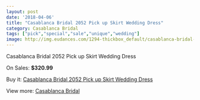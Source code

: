 ```yaml
---
layout: post
date: '2018-04-06'
title: "Casablanca Bridal 2052 Pick up Skirt Wedding Dress"
category: Casablanca Bridal
tags: ["pick","special","sale","unique","wedding"]
image: http://img.eudances.com/1294-thickbox_default/casablanca-bridal-2052-pick-up-skirt-wedding-dress.jpg
---
```

Casablanca Bridal 2052 Pick up Skirt Wedding Dress

On Sales: **$320.99**
<a href="https://www.eudances.com/en/casablanca-bridal/458-casablanca-bridal-2052-pick-up-skirt-wedding-dress.html"><amp-img layout="responsive" width="600" height="600" src="//img.eudances.com/1294-thickbox_default/casablanca-bridal-2052-pick-up-skirt-wedding-dress.jpg" alt="Casablanca Bridal 2052 Pick up Skirt Wedding Dress 0" /></a>
<a href="https://www.eudances.com/en/casablanca-bridal/458-casablanca-bridal-2052-pick-up-skirt-wedding-dress.html"><amp-img layout="responsive" width="600" height="600" src="//img.eudances.com/1296-thickbox_default/casablanca-bridal-2052-pick-up-skirt-wedding-dress.jpg" alt="Casablanca Bridal 2052 Pick up Skirt Wedding Dress 1" /></a>
<a href="https://www.eudances.com/en/casablanca-bridal/458-casablanca-bridal-2052-pick-up-skirt-wedding-dress.html"><amp-img layout="responsive" width="600" height="600" src="//img.eudances.com/1295-thickbox_default/casablanca-bridal-2052-pick-up-skirt-wedding-dress.jpg" alt="Casablanca Bridal 2052 Pick up Skirt Wedding Dress 2" /></a>

Buy it: [Casablanca Bridal 2052 Pick up Skirt Wedding Dress](https://www.eudances.com/en/casablanca-bridal/458-casablanca-bridal-2052-pick-up-skirt-wedding-dress.html "Casablanca Bridal 2052 Pick up Skirt Wedding Dress")

View more: [Casablanca Bridal](https://www.eudances.com/en/4-casablanca-bridal "Casablanca Bridal")